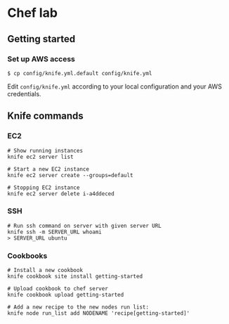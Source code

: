 # Chef lab

## Getting started


### Set up AWS access

	$ cp config/knife.yml.default config/knife.yml

Edit `config/knife.yml` according to your local configuration and your AWS credentials.


## Knife commands


### EC2

	# Show running instances
	knife ec2 server list

	# Start a new EC2 instance
	knife ec2 server create --groups=default

	# Stopping EC2 instance
	knife ec2 server delete i-a4ddeced

### SSH

	# Run ssh command on server with given server URL
	knife ssh -m SERVER_URL whoami
	> SERVER_URL ubuntu

### Cookbooks

	# Install a new cookbook
	knife cookbook site install getting-started

	# Upload cookbook to chef server
	knife cookbook upload getting-started
	
	# Add a new recipe to the new nodes run list:
	knife node run_list add NODENAME 'recipe[getting-started]'
	